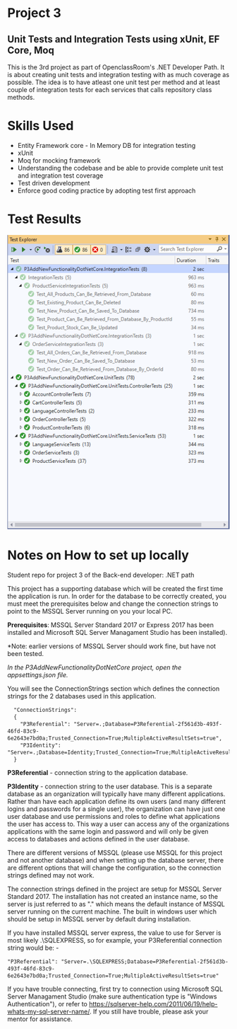 # Project 3 
## Unit Tests and Integration Tests using xUnit, EF Core, Moq

This is the 3rd project as part of OpenclassRoom's .NET Developer Path. It is about creating unit tests and integration testing with as much coverage as possible. The idea is to have atleast one unit test per method and at least couple of integration tests for each services that calls repository class methods.

# Skills Used
* Entity Framework core - In Memory DB for integration testing
* xUnit
* Moq for mocking framework
* Understanding the codebase and be able to provide complete unit test and integration test coverage
* Test driven development
* Enforce good coding practice by adopting test first approach

# Test Results

![Screenshot](https://github.com/dilipagheda/oc-p3-products-admin-module/blob/master/testresults.PNG)

# Notes on How to set up locally

Student repo for project 3 of the Back-end developer: .NET path

This project has a supporting database which will be created the first time the application is run. In order for the database to be correctly
created, you must meet the prerequisites below and change the connection strings to point to the MSSQL Server running on you your local PC.

**Prerequisites**: MSSQL Server Standard 2017 or Express 2017 has been installed and Microsoft SQL Server Managament Studio has been installed).

*Note: earlier versions of MSSQL Server should work fine, but have not been tested.

*In the P3AddNewFunctionalityDotNetCore project, open the appsettings.json file.*

You will see the ConnectionStrings section which defines the connection strings for the 2 databases used in this application.


      "ConnectionStrings":
      {
        "P3Referential": "Server=.;Database=P3Referential-2f561d3b-493f-46fd-83c9-6e2643e7bd0a;Trusted_Connection=True;MultipleActiveResultSets=true",
        "P3Identity": "Server=.;Database=Identity;Trusted_Connection=True;MultipleActiveResultSets=true"
      }
  

**P3Referential** - connection string to the application database.

**P3Identity** - connection string to the user database. This is a separate database as an organization will typically have many different applications. Rather
than have each application define its own users (and many different logins and passwords for a single user), the organization can have just one user database and use permissions and roles to define what applications the 
user has access to. This way a user can access any of the organizations applications with the same login and password and will only be given access to databases and actions defined in the user database.

There are different versions of MSSQL (please use MSSQL for this project and not another database) and when setting up the database server, there are different options that will change the configuration, so the connection strings defined may not work.

The connection strings defined in the project are setup for MSSQL Server Standard 2017. The installation has not created an instance name, so the server is just referred to as "." which means the default instance of MSSQL server
running on the current machine. The built in windows user which should be setup in MSSQL server by default during installation.

If you have installed MSSQL server express, the value to use for Server is most likely .\SQLEXPRESS, so for example, your P3Referential connection string would be: -

    "P3Referential": "Server=.\SQLEXPRESS;Database=P3Referential-2f561d3b-493f-46fd-83c9-6e2643e7bd0a;Trusted_Connection=True;MultipleActiveResultSets=true"
	
If you have trouble connecting, first try to connection using Microsoft SQL Server Managament Studio (make sure authentication type  is "Windows Authentication"), or refer to https://sqlserver-help.com/2011/06/19/help-whats-my-sql-server-name/.
If you still have trouble, please ask your mentor for assistance.
